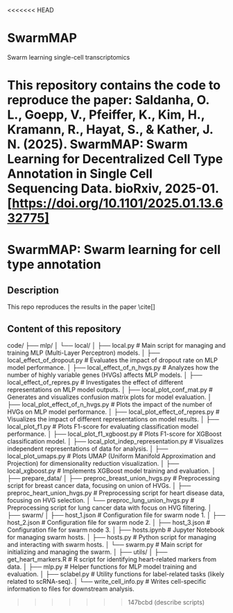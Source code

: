 <<<<<<< HEAD
# SwarmMAP
Swarm learning single-cell transcriptomics

This repository contains the code to reproduce the paper:
Saldanha, O. L., Goepp, V., Pfeiffer, K., Kim, H., Kramann, R., Hayat, S., & Kather, J. N. (2025). SwarmMAP: Swarm Learning for Decentralized Cell Type Annotation in Single Cell Sequencing Data. bioRxiv, 2025-01. [https://doi.org/10.1101/2025.01.13.632775]
=======
# SwarmMAP: Swarm learning for cell type annotation

## Description
This repo reproduces the results in the paper \cite[]

## Content of this repository
code/
├── mlp/
│   └── local/
│       ├── local.py                  # Main script for managing and training MLP (Multi-Layer Perceptron) models.
│       ├── local_effect_of_dropout.py # Evaluates the impact of dropout rate on MLP model performance.
│       ├── local_effect_of_n_hvgs.py  # Analyzes how the number of highly variable genes (HVGs) affects MLP models.
│       ├── local_effect_of_repres.py  # Investigates the effect of different representations on MLP model outputs.
│       ├── local_plot_conf_mat.py     # Generates and visualizes confusion matrix plots for model evaluation.
│       ├── local_plot_effect_of_n_hvgs.py # Plots the impact of the number of HVGs on MLP model performance.
│       ├── local_plot_effect_of_repres.py # Visualizes the impact of different representations on model results.
│       ├── local_plot_f1.py           # Plots F1-score for evaluating classification model performance.
│       ├── local_plot_f1_xgboost.py   # Plots F1-score for XGBoost classification model.
│       ├── local_plot_indep_representation.py # Visualizes independent representations of data for analysis.
│       ├── local_plot_umaps.py        # Plots UMAP (Uniform Manifold Approximation and Projection) for dimensionality reduction visualization.
│       ├── local_xgboost.py           # Implements XGBoost model training and evaluation.
│
├── prepare_data/
│   ├── preproc_breast_union_hvgs.py  # Preprocessing script for breast cancer data, focusing on union of HVGs.
│   ├── preproc_heart_union_hvgs.py   # Preprocessing script for heart disease data, focusing on HVG selection.
│   └── preproc_lung_union_hvgs.py    # Preprocessing script for lung cancer data with focus on HVG filtering.
│
├── swarm/
│   ├── host_1.json                  # Configuration file for swarm node 1.
│   ├── host_2.json                  # Configuration file for swarm node 2.
│   ├── host_3.json                  # Configuration file for swarm node 3.
│   ├── hosts.ipynb                  # Jupyter Notebook for managing swarm hosts.
│   ├── hosts.py                     # Python script for managing and interacting with swarm hosts.
│   └── swarm.py                     # Main script for initializing and managing the swarm.
│
├── utils/
│   ├── get_heart_markers.R          # R script for identifying heart-related markers from data.
│   ├── mlp.py                       # Helper functions for MLP model training and evaluation.
│   ├── sclabel.py                   # Utility functions for label-related tasks (likely related to scRNA-seq).
│   └── write_cell_info.py           # Writes cell-specific information to files for downstream analysis.


>>>>>>> 147bcbd (describe scripts)
